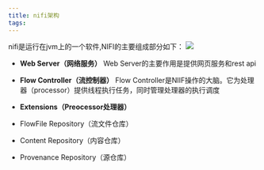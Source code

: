 ```yaml
---
title: nifi架构
tags:
---
```


nifi是运行在jvm上的一个软件,NIFI的主要组成部分如下：
![](https://nifi.apache.org/docs/nifi-docs/html/images/zero-master-node.png)

- **Web Server（网络服务）**
 Web Server的主要作用是提供网页服务和rest api

- **Flow Controller（流控制器）**
 Flow Controller是NIIF操作的大脑。它为处理器（processor）提供线程执行任务，同时管理处理器的执行调度

- **Extensions（Preocessor处理器）**
- FlowFile Repository（流文件仓库）
- Content Repository（内容仓库）
- Provenance Repository（源仓库）
